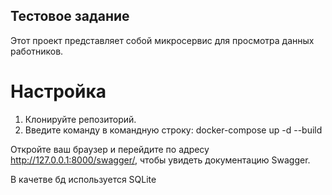 ## Тестовое задание
Этот проект представляет собой микросервис для просмотра данных работников.

# Настройка
1) Клонируйте репозиторий.
2) Введите команду в командную строку: docker-compose up -d --build


Откройте ваш браузер и перейдите по адресу http://127.0.0.1:8000/swagger/, чтобы увидеть документацию Swagger.

В качетве бд используется SQLite

